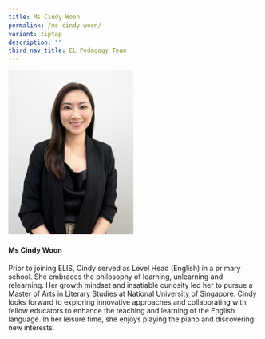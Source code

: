 ```yaml
---
title: Ms Cindy Woon
permalink: /ms-cindy-woon/
variant: tiptap
description: ""
third_nav_title: EL Pedagogy Team
---
```

<p></p>
<div class="isomer-image-wrapper">
<img style="width: 50%;" height="auto" width="100%" alt="" src="/images/Team Members/cindy woon.png">
</div>
<p></p>
<h4><strong>Ms Cindy Woon</strong></h4>
<p>Prior to joining ELIS, Cindy served as Level Head (English) in a primary
school. She embraces the philosophy of learning, unlearning and relearning.
Her growth mindset and insatiable curiosity led her to pursue a Master
of Arts in Literary Studies at National University of Singapore. Cindy
looks forward to exploring innovative approaches and collaborating with
fellow educators to enhance the teaching and learning of the English language.
In her leisure time, she enjoys playing the piano and discovering new interests.</p>
<p></p>
<p></p>